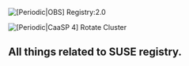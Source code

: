 ![[Periodic|OBS] Registry:2.0](https://github.com/flaviodsr/registry/workflows/%5BPeriodic%7COBS%5D%20Registry:2.0/badge.svg)

![[Periodic|CaaSP 4] Rotate Cluster](https://github.com/flaviodsr/registry/workflows/%5BPeriodic%7CCaaSP%204%5D%20Rotate%20Cluster/badge.svg)

## All things related to SUSE registry.
